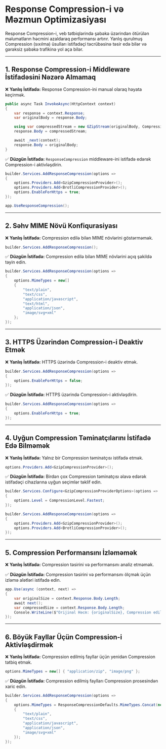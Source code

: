 # Response Compression-i və Məzmun Optimizasiyası

Response Compression-i, veb tətbiqlərində şəbəkə üzərindən ötürülən məlumatların həcmini azaldaraq performansı artırır. Yanlış qurulmuş Compression (sıxılma) üsulları istifadəçi təcrübəsinə təsir edə bilər və gərəksiz şəbəkə trafikinə yol aça bilər.

---

## 1. Response Compression-i Middleware İstifadəsini Nəzərə Almamaq

❌ **Yanlış İstifadə:** Response Compression-ini manual olaraq həyata keçirmək.

```csharp
public async Task InvokeAsync(HttpContext context)
{
    var response = context.Response;
    var originalBody = response.Body;

    using var compressedStream = new GZipStream(originalBody, CompressionMode.Compress);
    response.Body = compressedStream;

    await _next(context);
    response.Body = originalBody;
}
```

✅ **Düzgün İstifadə:** `ResponseCompression` middleware-ini istifadə edərək Compression-i aktivləşdirin.

```csharp
builder.Services.AddResponseCompression(options =>
{
    options.Providers.Add<GzipCompressionProvider>();
    options.Providers.Add<BrotliCompressionProvider>();
    options.EnableForHttps = true;
});

app.UseResponseCompression();
```

---

## 2. Səhv MIME Növü Konfiqurasiyası

❌ **Yanlış İstifadə:** Compression edilə bilən MIME növlərini göstərməmək.

```csharp
builder.Services.AddResponseCompression();
```

✅ **Düzgün İstifadə:** Compression edilə bilən MIME növlərini açıq şəkildə təyin edin.

```csharp
builder.Services.AddResponseCompression(options =>
{
    options.MimeTypes = new[]
    {
        "text/plain",
        "text/css",
        "application/javascript",
        "text/html",
        "application/json",
        "image/svg+xml"
    };
});
```

---

## 3. HTTPS Üzərindən Compression-i Deaktiv Etmək

❌ **Yanlış İstifadə:** HTTPS üzərində Compression-i deaktiv etmək.

```csharp
builder.Services.AddResponseCompression(options =>
{
    options.EnableForHttps = false;
});
```

✅ **Düzgün İstifadə:** HTTPS üzərində Compression-i aktivləşdirin.

```csharp
builder.Services.AddResponseCompression(options =>
{
    options.EnableForHttps = true;
});
```

---

## 4. Uyğun Compression Təminatçılarını İstifadə Edə Bilməmək

❌ **Yanlış İstifadə:** Yalnız bir Compression təminatçısı istifadə etmək.

```csharp
options.Providers.Add<GzipCompressionProvider>();
```

✅ **Düzgün İstifadə:** Birdən çox Compression təminatçısı əlavə edərək istifadəçi cihazlarına uyğun seçimlər təklif edin.

```csharp
builder.Services.Configure<GzipCompressionProviderOptions>(options =>
{
    options.Level = CompressionLevel.Fastest;
});

builder.Services.AddResponseCompression(options =>
{
    options.Providers.Add<GzipCompressionProvider>();
    options.Providers.Add<BrotliCompressionProvider>();
});
```

---

## 5. Compression Performansını İzləməmək

❌ **Yanlış İstifadə:** Compression təsirini və performansını analiz etməmək.

✅ **Düzgün İstifadə:** Compression təsirini və performansını ölçmək üçün izləmə alətləri istifadə edin.

```csharp
app.Use(async (context, next) =>
{
    var originalSize = context.Response.Body.Length;
    await next();
    var compressedSize = context.Response.Body.Length;
    Console.WriteLine($"Orijinal Həcm: {originalSize}, Compression edilmiş Həcm: {compressedSize}");
});
```

---

## 6. Böyük Fayllar Üçün Compression-i Aktivləşdirmək

❌ **Yanlış İstifadə:** Compression edilmiş fayllar üçün yenidən Compression tətbiq etmək.

```csharp
options.MimeTypes = new[] { "application/zip", "image/png" };
```

✅ **Düzgün İstifadə:** Compression edilmiş faylları Compression prosesindən xaric edin.

```csharp
builder.Services.AddResponseCompression(options =>
{
    options.MimeTypes = ResponseCompressionDefaults.MimeTypes.Concat(new[]
    {
        "text/plain",
        "text/css",
        "application/javascript",
        "application/json",
        "image/svg+xml"
    });
});
```
